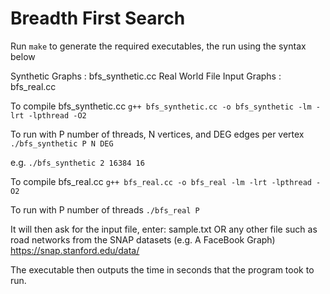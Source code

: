 Breadth First Search
==================

Run ```make``` to generate the required executables, the run using the syntax below

Synthetic Graphs : bfs_synthetic.cc
Real World File Input Graphs : bfs_real.cc

To compile bfs_synthetic.cc
    ```g++ bfs_synthetic.cc -o bfs_synthetic -lm -lrt -lpthread -O2```
  
To run with P number of threads, N vertices, and DEG edges per vertex
    ```./bfs_synthetic P N DEG```

e.g.
    ```./bfs_synthetic 2 16384 16```


To compile bfs_real.cc
    ```g++ bfs_real.cc -o bfs_real -lm -lrt -lpthread -O2```
  
To run with P number of threads
    ```./bfs_real P```
  
  It will then ask for the input file, enter:
  sample.txt
  OR any other file such as road networks from the SNAP datasets (e.g. A FaceBook Graph)
  https://snap.stanford.edu/data/

The executable then outputs the time in seconds that the program took to run.
